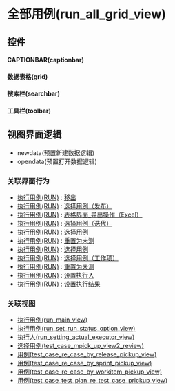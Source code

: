 # 全部用例(run_all_grid_view)  <!-- {docsify-ignore-all} -->



## 控件
#### CAPTIONBAR(captionbar)
#### 数据表格(grid)
#### 搜索栏(searchbar)
#### 工具栏(toolbar)

## 视图界面逻辑
  * newdata(预置新建数据逻辑)
  * opendata(预置打开数据逻辑)


### 关联界面行为
  * [执行用例(RUN)](module/TestMgmt/run) : [移出](module/TestMgmt/run#界面行为)
  * [执行用例(RUN)](module/TestMgmt/run) : [选择用例（发布）](module/TestMgmt/run#界面行为)
  * [执行用例(RUN)](module/TestMgmt/run) : [表格界面_导出操作（Excel）](module/TestMgmt/run#界面行为)
  * [执行用例(RUN)](module/TestMgmt/run) : [选择用例（迭代）](module/TestMgmt/run#界面行为)
  * [执行用例(RUN)](module/TestMgmt/run) : [选择用例](module/TestMgmt/run#界面行为)
  * [执行用例(RUN)](module/TestMgmt/run) : [重置为未测](module/TestMgmt/run#界面行为)
  * [执行用例(RUN)](module/TestMgmt/run) : [选择用例](module/TestMgmt/run#界面行为)
  * [执行用例(RUN)](module/TestMgmt/run) : [选择用例（工作项）](module/TestMgmt/run#界面行为)
  * [执行用例(RUN)](module/TestMgmt/run) : [重置为未测](module/TestMgmt/run#界面行为)
  * [执行用例(RUN)](module/TestMgmt/run) : [设置执行人](module/TestMgmt/run#界面行为)
  * [执行用例(RUN)](module/TestMgmt/run) : [设置执行结果](module/TestMgmt/run#界面行为)

### 关联视图
  * [执行用例(run_main_view)](app/view/run_main_view)
  * [执行用例(run_set_run_status_option_view)](app/view/run_set_run_status_option_view)
  * [执行人(run_setting_actual_executor_view)](app/view/run_setting_actual_executor_view)
  * [选择用例(test_case_mpick_up_view2_review)](app/view/test_case_mpick_up_view2_review)
  * [用例(test_case_re_case_by_release_pickup_view)](app/view/test_case_re_case_by_release_pickup_view)
  * [用例(test_case_re_case_by_sprint_pickup_view)](app/view/test_case_re_case_by_sprint_pickup_view)
  * [用例(test_case_re_case_by_workitem_pickup_view)](app/view/test_case_re_case_by_workitem_pickup_view)
  * [用例(test_case_test_plan_re_test_case_prickup_view)](app/view/test_case_test_plan_re_test_case_prickup_view)

<script>
 const { createApp } = Vue
  createApp({
    data() {
      return {

      }
    }
  }).use(ElementPlus).mount('#app')
</script>